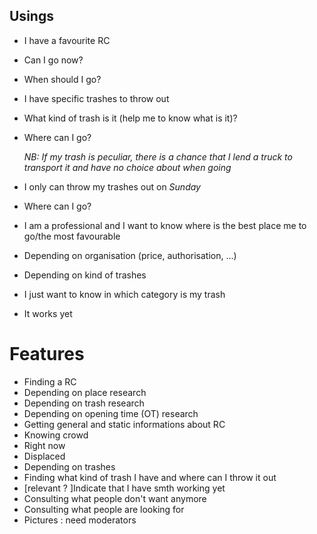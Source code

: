 ## Usings

* I have a favourite RC
 * Can I go now?
 * When should I go?
 
* I have specific trashes to throw out
 * What kind of trash is it (help me to know what is it)?
 * Where can I go? 
  
   *NB: If my trash is peculiar, there is a chance that I lend a truck to transport it and have no choice about when going*
  
* I only can throw my trashes out on *Sunday*
 * Where can I go?
 
* I am a professional and I want to know where is the best place me to go/the most favourable
 * Depending on organisation (price, authorisation, ...) 
 * Depending on kind of trashes
 
* I just want to know in which category is my trash

* It works yet

# Features

* Finding a RC
 * Depending on place research
 * Depending on trash research
 * Depending on opening time (OT) research
* Getting general and static informations about RC
* Knowing crowd
 * Right now
 * Displaced
 * Depending on trashes
* Finding what kind of trash I have and where can I throw it out
* [relevant ? ]Indicate that I have smth working yet 
* Consulting what people don't want anymore
* Consulting what people are looking for
* Pictures : need moderators